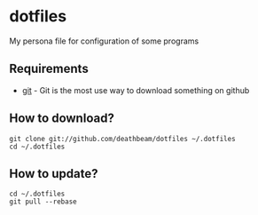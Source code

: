 # dotfiles
My persona file for configuration of some programs

## Requirements

* [git](https://git-scm.com/book/en/v2/Getting-Started-Installing-Git) - Git is 
the most use way to download something on github
  
## How to download?

    git clone git://github.com/deathbeam/dotfiles ~/.dotfiles
    cd ~/.dotfiles

## How to update?

    cd ~/.dotfiles
    git pull --rebase
